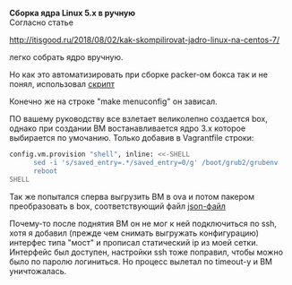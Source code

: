 **Сборка ядра Linux 5.х в ручную** <br/>
Согласно статье

<http://itisgood.ru/2018/08/02/kak-skompilirovat-jadro-linux-na-centos-7/>

легко собрать ядро вручную.

Но как это автоматизировать при сборке packer-ом бокса так и не понял, использовал [скрипт](https://github.com/pogosyan-it/otus-linux/blob/master/stage-1-kernel-update_bad.sh)

Конечно же на строке "make menuconfig" он зависал.

ПО вашему руководству все взлетает великолепно создается box, однако при создании ВМ востанавливается ядро 3.х 
которое выбирается по умочанию. Только добавив в Vagrantfile строки:

````bash
config.vm.provision "shell", inline: <<-SHELL
      sed -i 's/saved_entry=.*/saved_entry=0/g' /boot/grub2/grubenv
      reboot
SHELL
````

Так же попытался сперва выгрузить ВМ в ova и потом пакером преобразовать в box, соответствующий файл [json-файл](https://github.com/pogosyan-it/otus-linux/blob/master/json_ova.sh)

Почему-то после поднятия ВМ он не мог к ней подключиться по ssh, хотя я добавил (прежде чем снимать выгружать конфигурацию) интерфес типа "мост"  и прописал статический ip из моей сетки. Интерфейс был доступен, настройки ssh тоже поправил, чтобы можно было по паролю логиниться. Но процесс вылетал по timeout-у и ВМ уничтожалась.
